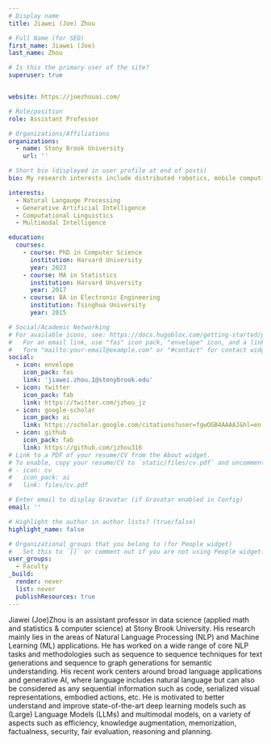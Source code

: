 ```yaml
---
# Display name
title: Jiawei (Joe) Zhou

# Full Name (for SEO)
first_name: Jiawei (Joe)
last_name: Zhou

# Is this the primary user of the site?
superuser: true


website: https://joezhouai.com/

# Role/position
role: Assistant Professor

# Organizations/Affiliations
organizations:
  - name: Stony Brook University
    url: ''

# Short bio (displayed in user profile at end of posts)
bio: My research interests include distributed robotics, mobile computing and programmable matter.

interests:
  - Natural Langauge Processing
  - Generative Artificial Intelligence
  - Computational Linguistics
  - Multimodal Intelligence

education:
  courses:
    - course: PhD in Computer Science
      institution: Harvard University
      year: 2023
    - course: MA in Statistics
      institution: Harvard University
      year: 2017
    - course: BA in Electronic Engineering
      institution: Tsinghua University
      year: 2015

# Social/Academic Networking
# For available icons, see: https://docs.hugoblox.com/getting-started/page-builder/#icons
#   For an email link, use "fas" icon pack, "envelope" icon, and a link in the
#   form "mailto:your-email@example.com" or "#contact" for contact widget.
social:
  - icon: envelope
    icon_pack: fas
    link: 'jiawei.zhou.1@stonybrook.edu'
  - icon: twitter
    icon_pack: fab
    link: https://twitter.com/jzhou_jz
  - icon: google-scholar
    icon_pack: ai
    link: https://scholar.google.com/citations?user=fgwOGB4AAAAJ&hl=en
  - icon: github
    icon_pack: fab
    link: https://github.com/jzhou316
# Link to a PDF of your resume/CV from the About widget.
# To enable, copy your resume/CV to `static/files/cv.pdf` and uncomment the lines below.
# - icon: cv
#   icon_pack: ai
#   link: files/cv.pdf

# Enter email to display Gravatar (if Gravatar enabled in Config)
email: ''

# Highlight the author in author lists? (true/false)
highlight_name: false

# Organizational groups that you belong to (for People widget)
#   Set this to `[]` or comment out if you are not using People widget.
user_groups:
  - Faculty
_build:
  render: never
  list: never
  publishResources: true
---
```


Jiawei (Joe)Zhou is an assistant professor in data science (applied math and statistics \& computer science) at Stony Brook University. His research mainly lies in the areas of Natural Language Processing (NLP) and Machine Learning (ML) applications. He has worked on a wide range of core NLP tasks and methodologies such as sequence to sequence techniques for text generations and sequence to graph generations for semantic understanding. His recent work centers around broad language applications and generative AI, where language includes natural language but can also be considered as any sequential information such as code, serialized visual representations, embodied actions, etc. He is motivated to better understand and improve state-of-the-art deep learning models such as (Large) Language Models (LLMs) and multimodal models, on a variety of aspects such as efficiency, knowledge augmentation, memorization, factualness, security, fair evaluation, reasoning and planning.


